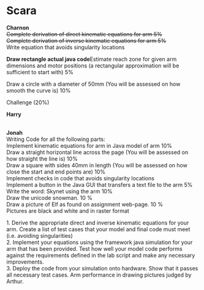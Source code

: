 # Scara

<p1>
<strong>Charnon</strong><br>
<strike>Complete derivation of direct kinematic equations for arm 5% </strike></br>
<strike>Complete derivation of inverse kinematic equations for arm 5%</strike></br>
Write equation that avoids singularity locations </br>

<b>Draw rectangle actual java code</b>Estimate reach zone for given arm dimensions and motor positions
(a rectangular approximation will be sufficient to start with) 5%</br>


Draw a circle with a diameter of 50mm
(You will be assessed on how smooth the curve is) 10%</br>



Challenge (20%)</br>

</p1>


<p2>
<strong>Harry</strong></br>

</p2>


<p3><br>
<strong>Jonah</strong></br>
Writing Code for all the following parts: <br>
Implement kinematic equations for arm in Java model of arm 10%</br>
Draw a straight horizontal line across the page
(You will be assessed on how straight the line is) 10%</br>
Draw a square with sides 40mm in length
(You will be assessed on how close the start and end points are) 10%</br>
Implement checks in code that avoids singularity locations </br>
Implement a button in the Java GUI that transfers a text file to the arm 5%</br>
Write the word: Skynet using the arm 10%</br>
Draw the unicode snowman. 10 %</br>
Draw a picture of Elf as found on assignment web-page. 10 %</br>
Pictures are black and white and in raster format
</p3>

<p>
1. Derive the appropriate direct and inverse kinematic equations for your
arm. Create a list of test cases that your model and final code must meet
(i.e. avoiding singularities)</br>
2. Implement your equations using the framework java simulation for your
arm that has been provided. Test how well your model code performs
against the requirements defined in the lab script and make any necessary
improvements.</br>
3. Deploy the code from your simulation onto hardware. Show that it passes
all necessary test cases. Arm performance in drawing pictures judged by
Arthur.
</>
